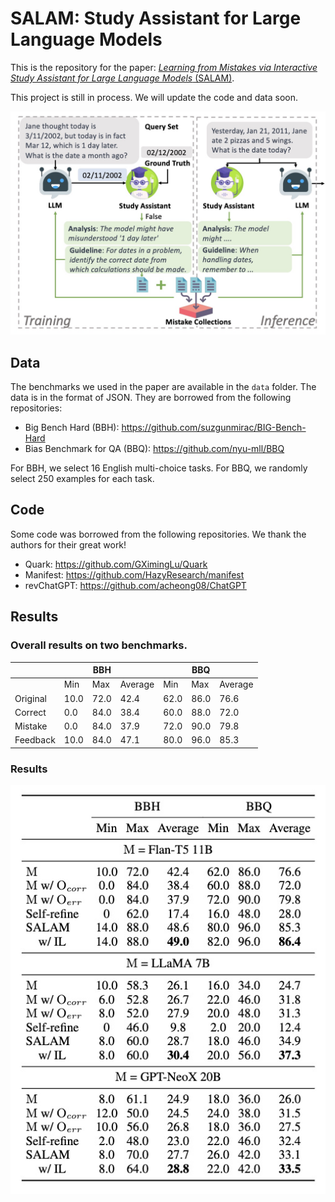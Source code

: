 # SALAM: Study Assistant for Large Language Models
This is the repository for the paper: [*Learning from Mistakes via Interactive Study Assistant for Large Language Models* (SALAM)](https://browse.arxiv.org/pdf/2305.13829.pdf).

This project is still in process. We will update the code and data soon.

![SALAM](figs/framework.jpg)

## Data
The benchmarks we used in the paper are available in the `data` folder. The data is in the format of JSON. They are borrowed from the following repositories:

* Big Bench Hard (BBH): https://github.com/suzgunmirac/BIG-Bench-Hard
* Bias Benchmark for QA (BBQ): https://github.com/nyu-mll/BBQ

For BBH, we select 16 English multi-choice tasks. For BBQ, we randomly select 250 examples for each task.


## Code

Some code was borrowed from the following repositories. We thank the authors for their great work!
* Quark: https://github.com/GXimingLu/Quark
* Manifest: https://github.com/HazyResearch/manifest
* revChatGPT: https://github.com/acheong08/ChatGPT


## Results

### Overall results on two benchmarks.

|          |      |  BBH  |       |       |   BBQ    |       |
| -------- | ---- | ---- |  ---- |  ---- |  ---- |  ---- | 
|          | Min  | Max  | Average | Min | Max | Average |
| Original | 10.0 | 72.0 | 42.4 | 62.0 | 86.0 | 76.6 |
| Correct  | 0.0  | 84.0 | 38.4 | 60.0 | 88.0 | 72.0 |
| Mistake  | 0.0  | 84.0 | 37.9 | 72.0 | 90.0 | 79.8 |
| Feedback | 10.0 | 84.0 | 47.1 | 80.0 | 96.0 | 85.3 |


### Results 


![SALAM](figs/result.jpg)